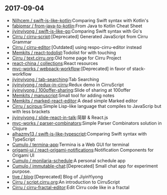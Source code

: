 ## 2017-09-04

* [Nilhcem / swift-is-like-kotlin](https://github.com/Nilhcem/swift-is-like-kotlin):Comparing Swift syntax with Kotlin's
* [fabiomsr / from-java-to-kotlin](https://github.com/fabiomsr/from-java-to-kotlin):From Java to Kotlin Cheat Sheet
* [jiyinyiyong / swift-is-like-go](https://github.com/jiyinyiyong/swift-is-like-go):Comparing Swift syntax with Go's
* [Cirru / cirru-script](https://github.com/Cirru/cirru-script):[Deprecated] Generated JavaScript from Cirru Grammar
* [Cirru / cirru-editor](https://github.com/Cirru/cirru-editor):[Outdated] using respo-cirru-editor instead
* [Memkits / react-todolist](https://github.com/Memkits/react-todolist):Todolist for with touching
* [Cirru / text.cirru.org](https://github.com/Cirru/text.cirru.org):Old home page for Cirru Project
* [react-china / collections](https://github.com/react-china/collections):React resources
* [mvc-works / webpack-workflow](https://github.com/mvc-works/webpack-workflow):[Deprecated] in favor of stack-workflow
* [jiyinyiyong / tab-searching](https://github.com/jiyinyiyong/tab-searching):Tab Searching
* [jiyinyiyong / redux-in-cirru](https://github.com/jiyinyiyong/redux-in-cirru):Redux demo in CirruScript
* [jiyinyiyong / 100offer-sharing](https://github.com/jiyinyiyong/100offer-sharing):Slide of sharing at 100offer
* [Memkits / manuscript](https://github.com/Memkits/manuscript):Small tool for adding notes
* [Memkits / marked-react-editor](https://github.com/Memkits/marked-react-editor):A dead simple Marked editor
* [Cirru / scirpus](https://github.com/Cirru/scirpus):Simple Lisp-like language that compiles to JavaScrip but with less brackets
* [jiyinyiyong / slide-react-in-talk](https://github.com/jiyinyiyong/slide-react-in-talk):简聊 & React.js
* [mvc-works / parser-combinators](https://github.com/mvc-works/parser-combinators):Simple Parser Combinators solution in Clojure
* [alhazmy13 / swift-is-like-typescript](https://github.com/alhazmy13/swift-is-like-typescript):Comparing Swift syntax with TypeScript
* [Cumulo / termina-app](https://github.com/Cumulo/termina-app):Termina is a Web GUI for terminal
* [origami-ui / react-origami-notifications](https://github.com/origami-ui/react-origami-notifications):Notification Components for Origami UI
* [Cumulo / monilaria-schedule](https://github.com/Cumulo/monilaria-schedule):A personal schedule app
* [Cumulo / immutable-chat](https://github.com/Cumulo/immutable-chat):[Deprecated] Small chat app for experiment purpose.
* [tiye / blog](https://github.com/tiye/blog):[Deprecated] Blog of JiyinYiyong
* [Cirru / script.cirru.org](https://github.com/Cirru/script.cirru.org):An introduction to CirruScript
* [Cirru / cirru-fractal-editor](https://github.com/Cirru/cirru-fractal-editor):Edit Cirru code like in a fractal
